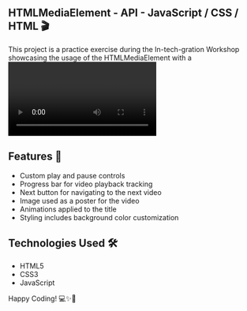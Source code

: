 ## HTMLMediaElement - API - JavaScript / CSS / HTML 🎬

This project is a practice exercise during the In-tech-gration Workshop showcasing the usage of the HTMLMediaElement with a <video> tag. 
It includes custom controls for play and pause functionality, a progress bar, and navigation to the next video. 
Additionally, an image is used as a poster for the video, and animations are applied to the title along with background styling.

## Features 🌟
- Custom play and pause controls
- Progress bar for video playback tracking
- Next button for navigating to the next video
- Image used as a poster for the video
- Animations applied to the title
- Styling includes background color customization

## Technologies Used  🛠️
- HTML5
- CSS3
- JavaScript

Happy Coding! 💻✨🎉
